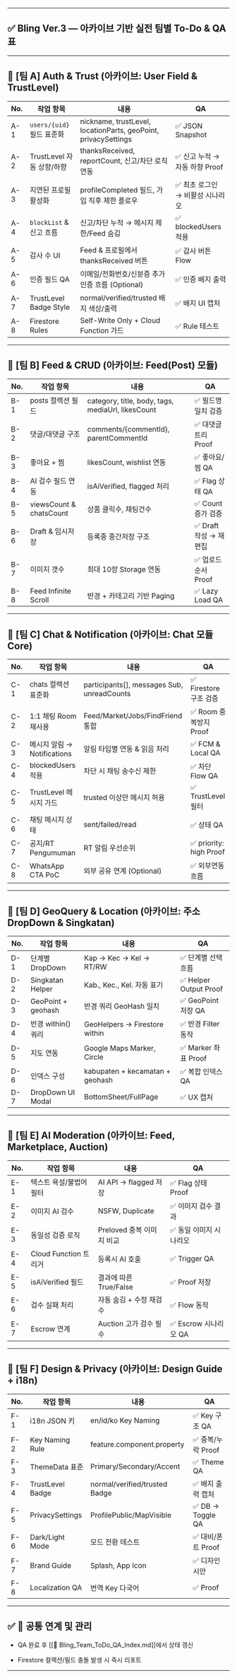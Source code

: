 
---

## ✅ Bling Ver.3 — 아카이브 기반 실전 팀별 To-Do & QA 표

---

## 📁 [팀 A] Auth & Trust (아카이브: User Field & TrustLevel)

| No. | 작업 항목                  | 내용                                                             | QA                    |
| --- | ---------------------- | -------------------------------------------------------------- | --------------------- |
| A-1 | `users/{uid}` 필드 표준화   | nickname, trustLevel, locationParts, geoPoint, privacySettings | ✅ JSON Snapshot       |
| A-2 | TrustLevel 자동 상향/하향    | thanksReceived, reportCount, 신고/차단 로직 연동                       | ✅ 신고 누적 → 자동 하향 Proof |
| A-3 | 지연된 프로필 활성화            | profileCompleted 필드, 가입 직후 제한 플로우                              | ✅ 최초 로그인 → 비활성 시나리오   |
| A-4 | `blockList` & 신고 흐름    | 신고/차단 누적 → 메시지 제한/Feed 숨김                                      | ✅ blockedUsers 적용     |
| A-5 | 감사 수 UI                | Feed & 프로필에서 thanksReceived 버튼                                 | ✅ 감사 버튼 Flow          |
| A-6 | 인증 필드 QA               | 이메일/전화번호/신분증 추가 인증 흐름 (Optional)                               | ✅ 인증 배지 출력            |
| A-7 | TrustLevel Badge Style | normal/verified/trusted 배지 색상/출력                               | ✅ 배지 UI 캡처            |
| A-8 | Firestore Rules        | Self-Write Only + Cloud Function 가드                            | ✅ Rule 테스트            |

---

## 📁 [팀 B] Feed & CRUD (아카이브: Feed(Post) 모듈)

| No. | 작업 항목                   | 내용                                                | QA               |
| --- | ----------------------- | ------------------------------------------------- | ---------------- |
| B-1 | posts 컬렉션 필드            | category, title, body, tags, mediaUrl, likesCount | ✅ 필드명 일치 검증      |
| B-2 | 댓글/대댓글 구조               | comments/{commentId}, parentCommentId             | ✅ 대댓글 트리 Proof   |
| B-3 | 좋아요 + 찜                 | likesCount, wishlist 연동                           | ✅ 좋아요/찜 QA       |
| B-4 | AI 검수 필드 연동             | isAiVerified, flagged 처리                          | ✅ Flag 상태 QA     |
| B-5 | viewsCount & chatsCount | 상품 클릭수, 채팅건수                                      | ✅ Count 증가 검증    |
| B-6 | Draft & 임시저장            | 등록중 중간저장 구조                                       | ✅ Draft 작성 → 재편집 |
| B-7 | 이미지 갯수                  | 최대 10장 Storage 연동                                 | ✅ 업로드 순서 Proof   |
| B-8 | Feed Infinite Scroll    | 반경 + 카테고리 기반 Paging                               | ✅ Lazy Load QA   |

---

## 📁 [팀 C] Chat & Notification (아카이브: Chat 모듈 Core)

|No.|작업 항목|내용|QA|
|---|---|---|---|
|C-1|chats 컬렉션 표준화|participants[], messages Sub, unreadCounts|✅ Firestore 구조 검증|
|C-2|1:1 채팅 Room 재사용|Feed/Market/Jobs/FindFriend 통합|✅ Room 중복방지 Proof|
|C-3|메시지 알림 → Notifications|알림 타입별 연동 & 읽음 처리|✅ FCM & Local QA|
|C-4|blockedUsers 적용|차단 시 채팅 송수신 제한|✅ 차단 Flow QA|
|C-5|TrustLevel 메시지 가드|trusted 이상만 메시지 허용|✅ TrustLevel 필터|
|C-6|채팅 메시지 상태|sent/failed/read|✅ 상태 QA|
|C-7|공지/RT Pengumuman|RT 알림 우선순위|✅ priority: high Proof|
|C-8|WhatsApp CTA PoC|외부 공유 연계 (Optional)|✅ 외부연동 흐름|

---

## 📁 [팀 D] GeoQuery & Location (아카이브: 주소 DropDown & Singkatan)

|No.|작업 항목|내용|QA|
|---|---|---|---|
|D-1|단계별 DropDown|Kap → Kec → Kel → RT/RW|✅ 단계별 선택 흐름|
|D-2|Singkatan Helper|Kab., Kec., Kel. 자동 표기|✅ Helper Output Proof|
|D-3|GeoPoint + geohash|반경 쿼리 GeoHash 일치|✅ GeoPoint 저장 QA|
|D-4|반경 within() 쿼리|GeoHelpers → Firestore within|✅ 반경 Filter 동작|
|D-5|지도 연동|Google Maps Marker, Circle|✅ Marker 좌표 Proof|
|D-6|인덱스 구성|kabupaten + kecamatan + geohash|✅ 복합 인덱스 QA|
|D-7|DropDown UI Modal|BottomSheet/FullPage|✅ UX 캡처|

---

## 📁 [팀 E] AI Moderation (아카이브: Feed, Marketplace, Auction)

|No.|작업 항목|내용|QA|
|---|---|---|---|
|E-1|텍스트 욕설/불법어 필터|AI API → flagged 저장|✅ Flag 상태 Proof|
|E-2|이미지 AI 검수|NSFW, Duplicate|✅ 이미지 검수 결과|
|E-3|동일성 검증 로직|Preloved 중복 이미지 비교|✅ 동일 이미지 시나리오|
|E-4|Cloud Function 트리거|등록시 AI 호출|✅ Trigger QA|
|E-5|isAiVerified 필드|결과에 따른 True/False|✅ Proof 저장|
|E-6|검수 실패 처리|자동 숨김 + 수정 재검수|✅ Flow 동작|
|E-7|Escrow 연계|Auction 고가 검수 필수|✅ Escrow 시나리오 QA|

---

## 📁 [팀 F] Design & Privacy (아카이브: Design Guide + i18n)

|No.|작업 항목|내용|QA|
|---|---|---|---|
|F-1|i18n JSON 키|en/id/ko Key Naming|✅ Key 구조 QA|
|F-2|Key Naming Rule|feature.component.property|✅ 중복/누락 Proof|
|F-3|ThemeData 표준|Primary/Secondary/Accent|✅ Theme QA|
|F-4|TrustLevel Badge|normal/verified/trusted Badge|✅ 배지 출력 캡처|
|F-5|PrivacySettings|ProfilePublic/MapVisible|✅ DB → Toggle QA|
|F-6|Dark/Light Mode|모드 전환 테스트|✅ 대비/폰트 Proof|
|F-7|Brand Guide|Splash, App Icon|✅ 디자인 시안|
|F-8|Localization QA|번역 Key 다국어|✅ Proof|

---

## ✅ 📌 공통 연계 및 관리

- QA 완료 후 [[📌 Bling_Team_ToDo_QA_Index.md]]에서 상태 갱신
    
- Firestore 컬렉션/필드 충돌 발생 시 즉시 리포트

---

